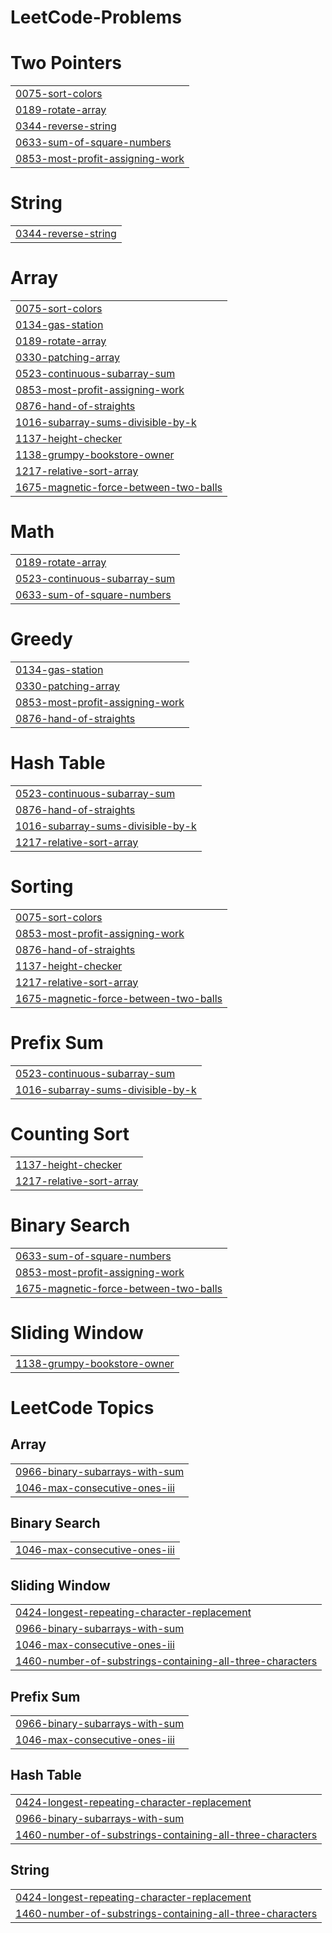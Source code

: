 # LeetCode-Problems


# Two Pointers
|  |
| ------- |
| [0075-sort-colors](https://github.com/Ankushyawale987/LeetCode-Problems/tree/master/0075-sort-colors) |
| [0189-rotate-array](https://github.com/Ankushyawale987/LeetCode-Problems/tree/master/0189-rotate-array) |
| [0344-reverse-string](https://github.com/Ankushyawale987/LeetCode-Problems/tree/master/0344-reverse-string) |
| [0633-sum-of-square-numbers](https://github.com/Ankushyawale987/LeetCode-Problems/tree/master/0633-sum-of-square-numbers) |
| [0853-most-profit-assigning-work](https://github.com/Ankushyawale987/LeetCode-Problems/tree/master/0853-most-profit-assigning-work) |
# String
|  |
| ------- |
| [0344-reverse-string](https://github.com/Ankushyawale987/LeetCode-Problems/tree/master/0344-reverse-string) |
# Array
|  |
| ------- |
| [0075-sort-colors](https://github.com/Ankushyawale987/LeetCode-Problems/tree/master/0075-sort-colors) |
| [0134-gas-station](https://github.com/Ankushyawale987/LeetCode-Problems/tree/master/0134-gas-station) |
| [0189-rotate-array](https://github.com/Ankushyawale987/LeetCode-Problems/tree/master/0189-rotate-array) |
| [0330-patching-array](https://github.com/Ankushyawale987/LeetCode-Problems/tree/master/0330-patching-array) |
| [0523-continuous-subarray-sum](https://github.com/Ankushyawale987/LeetCode-Problems/tree/master/0523-continuous-subarray-sum) |
| [0853-most-profit-assigning-work](https://github.com/Ankushyawale987/LeetCode-Problems/tree/master/0853-most-profit-assigning-work) |
| [0876-hand-of-straights](https://github.com/Ankushyawale987/LeetCode-Problems/tree/master/0876-hand-of-straights) |
| [1016-subarray-sums-divisible-by-k](https://github.com/Ankushyawale987/LeetCode-Problems/tree/master/1016-subarray-sums-divisible-by-k) |
| [1137-height-checker](https://github.com/Ankushyawale987/LeetCode-Problems/tree/master/1137-height-checker) |
| [1138-grumpy-bookstore-owner](https://github.com/Ankushyawale987/LeetCode-Problems/tree/master/1138-grumpy-bookstore-owner) |
| [1217-relative-sort-array](https://github.com/Ankushyawale987/LeetCode-Problems/tree/master/1217-relative-sort-array) |
| [1675-magnetic-force-between-two-balls](https://github.com/Ankushyawale987/LeetCode-Problems/tree/master/1675-magnetic-force-between-two-balls) |
# Math
|  |
| ------- |
| [0189-rotate-array](https://github.com/Ankushyawale987/LeetCode-Problems/tree/master/0189-rotate-array) |
| [0523-continuous-subarray-sum](https://github.com/Ankushyawale987/LeetCode-Problems/tree/master/0523-continuous-subarray-sum) |
| [0633-sum-of-square-numbers](https://github.com/Ankushyawale987/LeetCode-Problems/tree/master/0633-sum-of-square-numbers) |
# Greedy
|  |
| ------- |
| [0134-gas-station](https://github.com/Ankushyawale987/LeetCode-Problems/tree/master/0134-gas-station) |
| [0330-patching-array](https://github.com/Ankushyawale987/LeetCode-Problems/tree/master/0330-patching-array) |
| [0853-most-profit-assigning-work](https://github.com/Ankushyawale987/LeetCode-Problems/tree/master/0853-most-profit-assigning-work) |
| [0876-hand-of-straights](https://github.com/Ankushyawale987/LeetCode-Problems/tree/master/0876-hand-of-straights) |
# Hash Table
|  |
| ------- |
| [0523-continuous-subarray-sum](https://github.com/Ankushyawale987/LeetCode-Problems/tree/master/0523-continuous-subarray-sum) |
| [0876-hand-of-straights](https://github.com/Ankushyawale987/LeetCode-Problems/tree/master/0876-hand-of-straights) |
| [1016-subarray-sums-divisible-by-k](https://github.com/Ankushyawale987/LeetCode-Problems/tree/master/1016-subarray-sums-divisible-by-k) |
| [1217-relative-sort-array](https://github.com/Ankushyawale987/LeetCode-Problems/tree/master/1217-relative-sort-array) |
# Sorting
|  |
| ------- |
| [0075-sort-colors](https://github.com/Ankushyawale987/LeetCode-Problems/tree/master/0075-sort-colors) |
| [0853-most-profit-assigning-work](https://github.com/Ankushyawale987/LeetCode-Problems/tree/master/0853-most-profit-assigning-work) |
| [0876-hand-of-straights](https://github.com/Ankushyawale987/LeetCode-Problems/tree/master/0876-hand-of-straights) |
| [1137-height-checker](https://github.com/Ankushyawale987/LeetCode-Problems/tree/master/1137-height-checker) |
| [1217-relative-sort-array](https://github.com/Ankushyawale987/LeetCode-Problems/tree/master/1217-relative-sort-array) |
| [1675-magnetic-force-between-two-balls](https://github.com/Ankushyawale987/LeetCode-Problems/tree/master/1675-magnetic-force-between-two-balls) |
# Prefix Sum
|  |
| ------- |
| [0523-continuous-subarray-sum](https://github.com/Ankushyawale987/LeetCode-Problems/tree/master/0523-continuous-subarray-sum) |
| [1016-subarray-sums-divisible-by-k](https://github.com/Ankushyawale987/LeetCode-Problems/tree/master/1016-subarray-sums-divisible-by-k) |
# Counting Sort
|  |
| ------- |
| [1137-height-checker](https://github.com/Ankushyawale987/LeetCode-Problems/tree/master/1137-height-checker) |
| [1217-relative-sort-array](https://github.com/Ankushyawale987/LeetCode-Problems/tree/master/1217-relative-sort-array) |
# Binary Search
|  |
| ------- |
| [0633-sum-of-square-numbers](https://github.com/Ankushyawale987/LeetCode-Problems/tree/master/0633-sum-of-square-numbers) |
| [0853-most-profit-assigning-work](https://github.com/Ankushyawale987/LeetCode-Problems/tree/master/0853-most-profit-assigning-work) |
| [1675-magnetic-force-between-two-balls](https://github.com/Ankushyawale987/LeetCode-Problems/tree/master/1675-magnetic-force-between-two-balls) |
# Sliding Window
|  |
| ------- |
| [1138-grumpy-bookstore-owner](https://github.com/Ankushyawale987/LeetCode-Problems/tree/master/1138-grumpy-bookstore-owner) |
<!---LeetCode Topics Start-->
# LeetCode Topics
## Array
|  |
| ------- |
| [0966-binary-subarrays-with-sum](https://github.com/Ankushyawale987/LeetCode-Problems/tree/master/0966-binary-subarrays-with-sum) |
| [1046-max-consecutive-ones-iii](https://github.com/Ankushyawale987/LeetCode-Problems/tree/master/1046-max-consecutive-ones-iii) |
## Binary Search
|  |
| ------- |
| [1046-max-consecutive-ones-iii](https://github.com/Ankushyawale987/LeetCode-Problems/tree/master/1046-max-consecutive-ones-iii) |
## Sliding Window
|  |
| ------- |
| [0424-longest-repeating-character-replacement](https://github.com/Ankushyawale987/LeetCode-Problems/tree/master/0424-longest-repeating-character-replacement) |
| [0966-binary-subarrays-with-sum](https://github.com/Ankushyawale987/LeetCode-Problems/tree/master/0966-binary-subarrays-with-sum) |
| [1046-max-consecutive-ones-iii](https://github.com/Ankushyawale987/LeetCode-Problems/tree/master/1046-max-consecutive-ones-iii) |
| [1460-number-of-substrings-containing-all-three-characters](https://github.com/Ankushyawale987/LeetCode-Problems/tree/master/1460-number-of-substrings-containing-all-three-characters) |
## Prefix Sum
|  |
| ------- |
| [0966-binary-subarrays-with-sum](https://github.com/Ankushyawale987/LeetCode-Problems/tree/master/0966-binary-subarrays-with-sum) |
| [1046-max-consecutive-ones-iii](https://github.com/Ankushyawale987/LeetCode-Problems/tree/master/1046-max-consecutive-ones-iii) |
## Hash Table
|  |
| ------- |
| [0424-longest-repeating-character-replacement](https://github.com/Ankushyawale987/LeetCode-Problems/tree/master/0424-longest-repeating-character-replacement) |
| [0966-binary-subarrays-with-sum](https://github.com/Ankushyawale987/LeetCode-Problems/tree/master/0966-binary-subarrays-with-sum) |
| [1460-number-of-substrings-containing-all-three-characters](https://github.com/Ankushyawale987/LeetCode-Problems/tree/master/1460-number-of-substrings-containing-all-three-characters) |
## String
|  |
| ------- |
| [0424-longest-repeating-character-replacement](https://github.com/Ankushyawale987/LeetCode-Problems/tree/master/0424-longest-repeating-character-replacement) |
| [1460-number-of-substrings-containing-all-three-characters](https://github.com/Ankushyawale987/LeetCode-Problems/tree/master/1460-number-of-substrings-containing-all-three-characters) |
<!---LeetCode Topics End-->